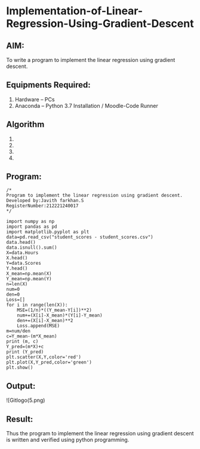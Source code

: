 # Implementation-of-Linear-Regression-Using-Gradient-Descent

## AIM:
To write a program to implement the linear regression using gradient descent.

## Equipments Required:
1. Hardware – PCs
2. Anaconda – Python 3.7 Installation / Moodle-Code Runner

## Algorithm
1. 
2. 
3. 
4. 

## Program:
```
/*
Program to implement the linear regression using gradient descent.
Developed by:Javith farkhan.S 
RegisterNumber:212221240017  
*/
```

```
import numpy as np
import pandas as pd
import matplotlib.pyplot as plt
data=pd.read_csv("student_scores - student_scores.csv")
data.head()
data.isnull().sum()
X=data.Hours
X.head()
Y=data.Scores
Y.head()
X_mean=np.mean(X)
Y_mean=np.mean(Y)
n=len(X)
num=0
den=0
Loss=[]
for i in range(len(X)):
    MSE=(1/n)*((Y_mean-Y[i])**2)
    num+=(X[i]-X_mean)*(Y[i]-Y_mean)
    den+=(X[i]-X_mean)**2
    Loss.append(MSE)
m=num/den
c=Y_mean-(m*X_mean)
print (m, c)
Y_pred=(m*X)+c
print (Y_pred)
plt.scatter(X,Y,color='red')
plt.plot(X,Y_pred,color='green')
plt.show()

```



## Output:
![Gitlogo(5.png)


## Result:
Thus the program to implement the linear regression using gradient descent is written and verified using python programming.

